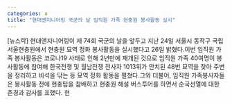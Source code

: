 ```yaml
---
categories: a
title: "현대엔지니어링 국군의 날 임직원 가족 현충원 봉사활동 실시"
---
```

[뉴스락] 현대엔지니어링이 제 74회 국군의 날을 앞두고 지난 24일 서울시 동작구 국립서울현충원에서 현충원 묘역 정화 봉사활동을 실시했다고 26일 밝혔다.이번 임직원 가족 봉사활동은 코로나19 사태로 인해 2년만에 재개된 것으로 임직원 가족 40여명이 봉사활동에 참여해 한국전쟁 및 월남전쟁 전사자 1013위가 안치된 48번 묘역을 찾아 주변을 정리하고 비석을 닦는 등 묘역 정화 활동을 펼쳤다.그와 더불어, 임직원 가족봉사자들은 봉사활동 전에 현충탑을 참배하고 현충원 해설 버스투어를 하면서 순국선열에 대한 존경과 감사를 표했다. 현